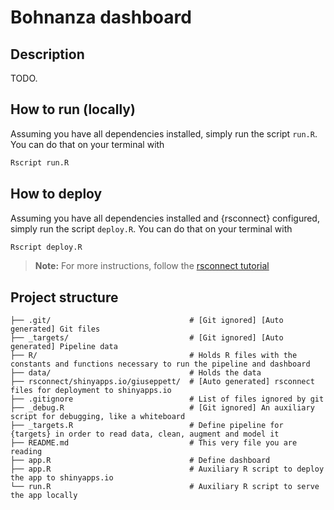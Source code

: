 # Bohnanza dashboard

## Description

TODO.

## How to run (locally)

Assuming you have all dependencies installed, simply run the script `run.R`. You can do that on your terminal with

```bash
Rscript run.R
```

## How to deploy

Assuming you have all dependencies installed and {rsconnect} configured, simply run the script `deploy.R`. You can do that on your terminal with

```bash
Rscript deploy.R
```

> **Note:** For more instructions, follow the [rsconnect tutorial](https://shiny.rstudio.com/articles/shinyapps.html)

## Project structure

```
├── .git/                               # [Git ignored] [Auto generated] Git files
├── _targets/                           # [Git ignored] [Auto generated] Pipeline data
├── R/                                  # Holds R files with the constants and functions necessary to run the pipeline and dashboard
├── data/                               # Holds the data
├── rsconnect/shinyapps.io/giuseppett/  # [Auto generated] rsconnect files for deployment to shinyapps.io
├── .gitignore                          # List of files ignored by git
├── _debug.R                            # [Git ignored] An auxiliary script for debugging, like a whiteboard
├── _targets.R                          # Define pipeline for {targets} in order to read data, clean, augment and model it
├── README.md                           # This very file you are reading
├── app.R                               # Define dashboard
├── app.R                               # Auxiliary R script to deploy the app to shinyapps.io
└── run.R                               # Auxiliary R script to serve the app locally
```
